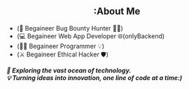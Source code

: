 <!DOCTYPE html>
<html>
<body>
  <div align="center">
    <h2>:About Me</h2>
  </div>

  <ul>
    <li>(🐞 Begaineer Bug Bounty Hunter 🕵️‍♂️)</li>
    <li>(💻 Begaineer Web App Developer 🌐(onlyBackend)</li>
    <li>(👨‍💻 Begaineer Programmer 💡)</li>
    <li>(⚔️ Begaineer Ethical Hacker 🛡️)</li>
  </ul>
  
<p><b><i>🔭 Exploring the vast ocean of technology.<br>
💡 Turning ideas into innovation, one line of code at a time:)</i></b></p>
  
</body>
</html>
